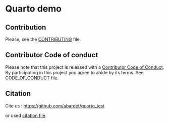 # Quarto demo

## Contribution

Please, see the [CONTRIBUTING](CONTRIBUTING.md) file.

## Contributor Code of conduct

Please note that this project is released with a [Contributor Code of Conduct](https://www.contributor-covenant.org/). By participating in this project you agree to abide by its terms. See [CODE_OF_CONDUCT](code_of_conduct.md) file.

## Citation

Cite us : https://github.com/abardet/quarto_test

or used [citation file](CITATION.cff).